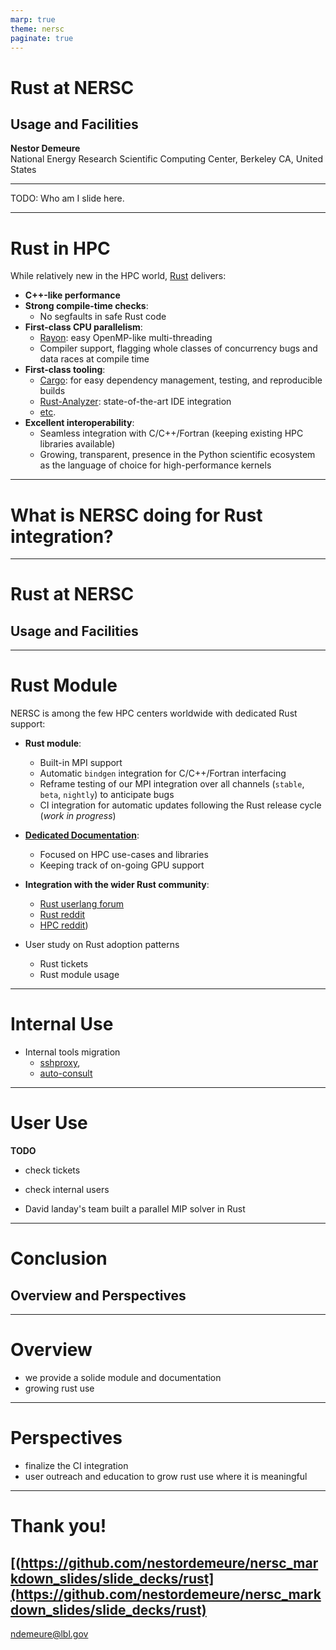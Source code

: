 ```yaml
---
marp: true
theme: nersc
paginate: true
---
```


<!-- _class: title -->

# **Rust at NERSC**
## Usage and Facilities

<div class="authors">
<strong>Nestor Demeure</strong><br>
National Energy Research Scientific Computing Center, Berkeley CA, United States
</div>

---

TODO: Who am I slide here.

---

# Rust in HPC

While relatively new in the HPC world, [Rust](https://www.rust-lang.org/) delivers:

* **C++-like performance**
* **Strong compile-time checks**:
  * No segfaults in safe Rust code
* **First-class CPU parallelism**:
  * [Rayon](https://docs.rs/rayon/latest/rayon/): easy OpenMP-like multi-threading
  * Compiler support, flagging whole classes of concurrency bugs and data races at compile time
* **First-class tooling**:
  * [Cargo](https://doc.rust-lang.org/cargo/): for easy dependency management, testing, and reproducible builds
  * [Rust-Analyzer](https://rust-analyzer.github.io/): state-of-the-art IDE integration
  * [etc](https://www.rust-lang.org/tools).
* **Excellent interoperability**:
  * Seamless integration with C/C++/Fortran (keeping existing HPC libraries available)
  * Growing, transparent, presence in the Python scientific ecosystem as the language of choice for high-performance kernels

---

<!-- _class: question -->

# **What is NERSC doing for Rust integration?**

---

<!-- _class: section-title -->

# Rust at NERSC
## Usage and Facilities

---

# Rust Module

NERSC is among the few HPC centers worldwide with dedicated Rust support:

* **Rust module**:
  * Built-in MPI support
  * Automatic `bindgen` integration for C/C++/Fortran interfacing
  * Reframe testing of our MPI integration over all channels (`stable`, `beta`, `nightly`) to anticipate bugs
  * CI integration for automatic updates following the Rust release cycle (*work in progress*)

* **[Dedicated Documentation](https://docs.nersc.gov/development/languages/rust/)**:
  * Focused on HPC use-cases and libraries
  * Keeping track of on-going GPU support

* **Integration with the wider Rust community**:
  * [Rust userlang forum](https://users.rust-lang.org/t/feedback-on-our-rust-documentation-for-hpc-users/127740)
  * [Rust reddit](https://www.reddit.com/r/rust/comments/1jp7byz/looking_for_feedback_on_our_rust_documentation/)
  * [HPC reddit](https://www.reddit.com/r/HPC/comments/1jpc3t5/looking_for_feedback_on_our_rust_documentation/))

* User study on Rust adoption patterns
  * Rust tickets
  * Rust module usage

---

# Internal Use

* Internal tools migration
  * [sshproxy](https://docs.nersc.gov/connect/mfa/#sshproxy),
  * [auto-consult](https://gitlab.nersc.gov/nersc/nersc-user-env/app/auto-consult)

---

# User Use

**TODO**
* check tickets
* check internal users

* David landay's team built a parallel MIP solver in Rust

---

<!-- _class: section-title -->

# Conclusion
## Overview and Perspectives

---

# Overview

* we provide a solide module and documentation
* growing rust use

---

# Perspectives

* finalize the CI integration
* user outreach and education to grow rust use where it is meaningful

---

<!-- _class: thanks -->

# **Thank you!**

## [(https://github.com/nestordemeure/nersc_markdown_slides/slide_decks/rust](https://github.com/nestordemeure/nersc_markdown_slides/slide_decks/rust)

ndemeure@lbl.gov

